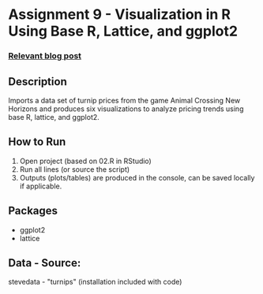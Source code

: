 # Assignment 9 - Visualization in R Using Base R, Lattice, and ggplot2
### [Relevant blog post]()

## Description
Imports a data set of turnip prices from the game Animal Crossing New Horizons and produces six visualizations to analyze pricing trends using base R, lattice, and ggplot2.

## How to Run
1) Open project (based on 02.R in RStudio)
2) Run all lines (or source the script)
3) Outputs (plots/tables) are produced in the console, can be saved locally if applicable.

## Packages
- ggplot2
- lattice

## Data - Source:
stevedata - "turnips" (installation included with code)
